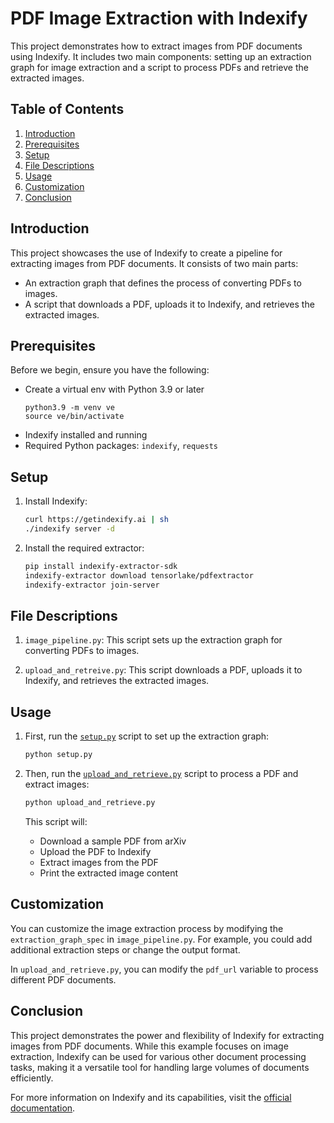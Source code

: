# PDF Image Extraction with Indexify

This project demonstrates how to extract images from PDF documents using Indexify. It includes two main components: setting up an extraction graph for image extraction and a script to process PDFs and retrieve the extracted images.

## Table of Contents

1. [Introduction](#introduction)
2. [Prerequisites](#prerequisites)
3. [Setup](#setup)
4. [File Descriptions](#file-descriptions)
5. [Usage](#usage)
6. [Customization](#customization)
7. [Conclusion](#conclusion)

## Introduction

This project showcases the use of Indexify to create a pipeline for extracting images from PDF documents. It consists of two main parts:
- An extraction graph that defines the process of converting PDFs to images.
- A script that downloads a PDF, uploads it to Indexify, and retrieves the extracted images.

## Prerequisites

Before we begin, ensure you have the following:

- Create a virtual env with Python 3.9 or later
  ```shell
  python3.9 -m venv ve
  source ve/bin/activate
  ```
- Indexify installed and running
- Required Python packages: `indexify`, `requests`

## Setup

1. Install Indexify:
   ```bash
   curl https://getindexify.ai | sh
   ./indexify server -d
   ```

3. Install the required extractor:
   ```bash
   pip install indexify-extractor-sdk
   indexify-extractor download tensorlake/pdfextractor
   indexify-extractor join-server
   ```

## File Descriptions

1. `image_pipeline.py`: This script sets up the extraction graph for converting PDFs to images.

2. `upload_and_retreive.py`: This script downloads a PDF, uploads it to Indexify, and retrieves the extracted images.

## Usage

1. First, run the [`setup.py`](setup.py) script to set up the extraction graph:
   ```bash
   python setup.py
   ```

2. Then, run the [`upload_and_retrieve.py`](upload_and_retrieve.py) script to process a PDF and extract images:
   ```bash
   python upload_and_retrieve.py
   ```

   This script will:
   - Download a sample PDF from arXiv
   - Upload the PDF to Indexify
   - Extract images from the PDF
   - Print the extracted image content

## Customization

You can customize the image extraction process by modifying the `extraction_graph_spec` in `image_pipeline.py`. For example, you could add additional extraction steps or change the output format.

In `upload_and_retrieve.py`, you can modify the `pdf_url` variable to process different PDF documents.

## Conclusion

This project demonstrates the power and flexibility of Indexify for extracting images from PDF documents. While this example focuses on image extraction, Indexify can be used for various other document processing tasks, making it a versatile tool for handling large volumes of documents efficiently.

For more information on Indexify and its capabilities, visit the [official documentation](https://docs.getindexify.ai).
